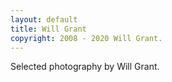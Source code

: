 ```yaml
---
layout: default
title: Will Grant
copyright: 2008 - 2020 Will Grant.
---
```

Selected photography by Will Grant.